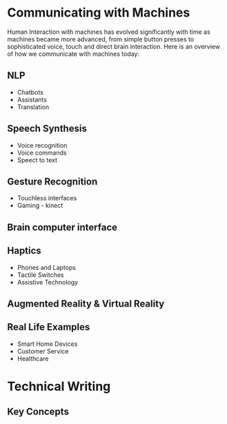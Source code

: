 # Communicating with Machines
Human Interaction with machines has evolved significantly with time as machines became more advanced, from simple button presses to sophisticated voice, touch and direct brain interaction.
Here is an overview of how we communicate with machines today:

## NLP
- Chatbots
- Assistants
- Translation

## Speech Synthesis
- Voice recognition
- Voice commands
- Speect to text

## Gesture Recognition
- Touchless interfaces
- Gaming - kinect

## Brain computer interface

## Haptics
- Phones and Laptops
- Tactile Switches
- Assistive Technology

## Augmented Reality & Virtual Reality

## Real Life Examples
- Smart Home Devices
- Customer Service
- Healthcare


# Technical Writing
## Key Concepts
